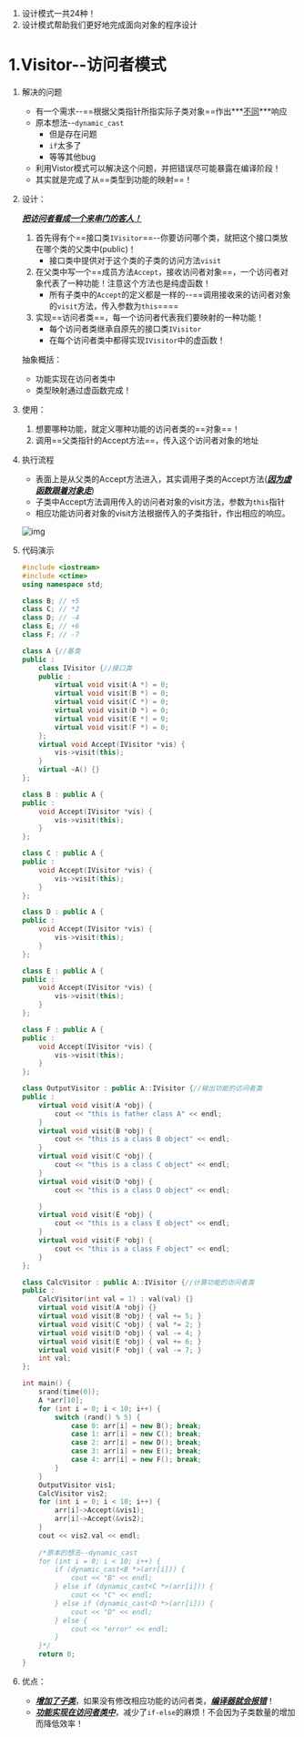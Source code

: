



1. 设计模式一共24种！
2. 设计模式帮助我们更好地完成面向对象的程序设计



# 1.Visitor--访问者模式

1. 解决的问题

   + 有一个需求--==根据父类指针所指实际子类对象==作出***<u>不同</u>***响应
   + 原本想法--`dynamic_cast`
     + 但是存在问题
     + `if`太多了
     + 等等其他bug
   + 利用Vistor模式可以解决这个问题，并把错误尽可能暴露在编译阶段！
   + 其实就是完成了从==类型到功能的映射==！

2. 设计：

   ***<u>把访问者看成一个来串门的客人！</u>***

   1. 首先得有个==接口类`IVisitor`==--你要访问哪个类，就把这个接口类放在哪个类的父类中(public)！
      + 接口类中提供对于这个类的子类的访问方法`visit`
   2. 在父类中写一个==成员方法`Accept`，接收访问者对象==，一个访问者对象代表了一种功能！注意这个方法也是纯虚函数！
      + 所有子类中的`Accept`的定义都是一样的--==调用接收来的访问者对象的`visit`方法，传入参数为`this`====
   3. 实现==访问者类==，每一个访问者代表我们要映射的一种功能！
      + 每个访问者类继承自原先的接口类`IVisitor`
      + 在每个访问者类中都得实现`IVisitor`中的虚函数！

   抽象概括：

   + 功能实现在访问者类中
   + 类型映射通过虚函数完成！

3. 使用：

   1. 想要哪种功能，就定义哪种功能的访问者类的==对象==！
   2. 调用==父类指针的Accept方法==，传入这个访问者对象的地址

4. 执行流程

   + 表面上是从父类的Accept方法进入，其实调用子类的Accept方法(***<u>因为虚函数跟着对象走</u>***)
   + 子类中Accept方法调用传入的访问者对象的visit方法，参数为`this`指针
   + 相应功能访问者对象的visit方法根据传入的子类指针，作出相应的响应。

   ![img](https://wx3.sinaimg.cn/mw690/005LasY6gy1ghvei4ew0bj30r40h6ajj.jpg)

   

5. 代码演示

   ```c++
   #include <iostream>
   #include <ctime>
   using namespace std;
   
   class B; // +5
   class C; // *2
   class D; // -4
   class E; // +6
   class F; // -7
   
   class A {//基类
   public :
       class IVisitor {//接口类
       public :
           virtual void visit(A *) = 0;
           virtual void visit(B *) = 0;
           virtual void visit(C *) = 0;
           virtual void visit(D *) = 0;
           virtual void visit(E *) = 0;
           virtual void visit(F *) = 0;
       };
       virtual void Accept(IVisitor *vis) {
           vis->visit(this);
       }
       virtual ~A() {}
   };
   
   class B : public A {
   public :
       void Accept(IVisitor *vis) {
           vis->visit(this);
       }
   };
   
   class C : public A {
   public :
       void Accept(IVisitor *vis) {
           vis->visit(this);
       }
   };
   
   class D : public A {
   public :
       void Accept(IVisitor *vis) {
           vis->visit(this);
       }
   };
   
   class E : public A {
   public :
       void Accept(IVisitor *vis) {
           vis->visit(this);
       }
   };
   
   class F : public A {
   public :
       void Accept(IVisitor *vis) {
           vis->visit(this);
       }
   };
   
   class OutputVisitor : public A::IVisitor {//输出功能的访问者类
   public :
       virtual void visit(A *obj) {
           cout << "this is father class A" << endl;
       }
       virtual void visit(B *obj) {
           cout << "this is a class B object" << endl;
       }
       virtual void visit(C *obj) {
           cout << "this is a class C object" << endl;
       }
       virtual void visit(D *obj) {
           cout << "this is a class D object" << endl;
   
       }
       virtual void visit(E *obj) {
           cout << "this is a class E object" << endl;
       }
       virtual void visit(F *obj) {
           cout << "this is a class F object" << endl;
       }
   };
   
   class CalcVisitor : public A::IVisitor {//计算功能的访问者类
   public :
       CalcVisitor(int val = 1) : val(val) {}
       virtual void visit(A *obj) {}
       virtual void visit(B *obj) { val += 5; }
       virtual void visit(C *obj) { val *= 2; }
       virtual void visit(D *obj) { val -= 4; }
       virtual void visit(E *obj) { val += 6; }
       virtual void visit(F *obj) { val -= 7; }
       int val;
   };
   
   int main() {
       srand(time(0));
       A *arr[10];
       for (int i = 0; i < 10; i++) {
           switch (rand() % 5) {
               case 0: arr[i] = new B(); break;
               case 1: arr[i] = new C(); break;
               case 2: arr[i] = new D(); break;
               case 3: arr[i] = new E(); break;
               case 4: arr[i] = new F(); break;
           }
       }
       OutputVisitor vis1;
       CalcVisitor vis2;
       for (int i = 0; i < 10; i++) {
           arr[i]->Accept(&vis1);
           arr[i]->Accept(&vis2);
       }
       cout << vis2.val << endl;
       
       /*原本的想法--dynamic_cast
       for (int i = 0; i < 10; i++) {
           if (dynamic_cast<B *>(arr[i])) {
               cout << "B" << endl;
           } else if (dynamic_cast<C *>(arr[i])) {
               cout << "C" << endl;
           } else if (dynamic_cast<D *>(arr[i])) {
               cout << "D" << endl;
           } else {
               cout << "error" << endl;
           }
       }*/
       return 0;
   }
   ```

6. 优点：

   + ***<u>增加了子类</u>***，如果没有修改相应功能的访问者类，***<u>编译器就会报错</u>***！
   + ***<u>功能实现在访问者类中</u>***，减少了`if-else`的麻烦！不会因为子类数量的增加而降低效率！

